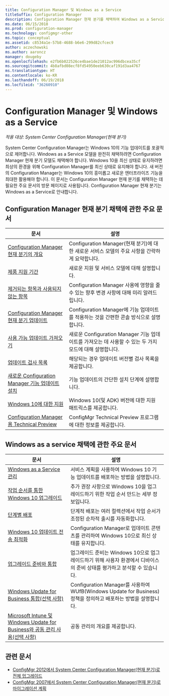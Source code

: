 ```yaml
---
title: Configuration Manager 및 Windows as a Service
titleSuffix: Configuration Manager
description: Configuration Manager 현재 분기를 채택하여 Windows as a Service를 지원하는 데 필요한 기본 정보를 얻을 수 있습니다.
ms.date: 06/15/2018
ms.prod: configuration-manager
ms.technology: configmgr-other
ms.topic: conceptual
ms.assetid: c8534a1e-57b8-4688-b6e6-299d82cfcec9
author: aczechowski
ms.author: aaroncz
manager: dougeby
ms.openlocfilehash: e2fb6b022526ce4bae1de21012ac996dbcea35cf
ms.sourcegitcommit: 4b8afbd08ecf8fd54950eeb630caf191d3aa4767
ms.translationtype: HT
ms.contentlocale: ko-KR
ms.lasthandoff: 06/19/2018
ms.locfileid: "36260910"
---
```

# <a name="configuration-manager-and-windows-as-a-service"></a>Configuration Manager 및 Windows as a Service

*적용 대상: System Center Configuration Manager(현재 분기)*

System Center Configuration Manager는 Windows 10의 기능 업데이트를 포괄적으로 제어합니다. Windows as a Service 모델을 완전히 채택하려면 Configuration Manager 현재 분기 모델도 채택해야 합니다. Windows 10을 최신 상태로 유지하려면 최상의 환경을 위해 Configuration Manager를 최신 상태로 유지해야 합니다. 새 버전의 Configuration Manager는 Windows 10의 흥미롭고 새로운 엔터프라이즈 기능을 최대한 활용해야 합니다. 이 문서는 Configuration Manager 현재 분기를 채택하는 데 필요한 주요 문서의 방문 페이지로 사용됩니다. Configuration Manager 현재 분기는 Windows as a Service로 안내합니다.

## <a name="key-articles-about-adopting-configuration-manager-current-branch"></a>Configuration Manager 현재 분기 채택에 관한 주요 문서

| 문서        | 설명          | 
| ------------- |-------------|
|[Configuration Manager 현재 분기의 개요](/sccm/core/plan-design/changes/whats-new-incremental-versions)|Configuration Manager(현재 분기)에 대한 새로운 서비스 모델의 주요 사항을 간략하게 요약합니다.|
|[제품 지원 기간](/sccm/core/servers/manage/current-branch-versions-supported)|새로운 지원 및 서비스 모델에 대해 설명합니다.|
|[제거되는 항목과 사용되지 않는 항목](/sccm//core/plan-design/changes/deprecated/removed-and-deprecated)|Configuration Manager 사용에 영향을 줄 수 있는 향후 변경 사항에 대해 미리 알려드립니다.|
|[Configuration Manager 현재 분기 업데이트](/sccm/core/servers/manage/updates)|Configuration Manager에 기능 업데이트를 적용하는 것을 간편한 콘솔 방식으로 설명합니다.|
|[사용 가능 업데이트 가져오기](/sccm/core/servers/manage/install-in-console-updates#get-available-updates)|새로운 Configuration Manager 기능 업데이트를 가져오는 데 사용할 수 있는 두 가지 모드에 대해 설명합니다.|
|[업데이트 검사 목록](/sccm/core/servers/manage/install-in-console-updates#bkmk_beforeinstall)|해당되는 경우 업데이트 버전별 검사 목록을 제공합니다.| 
|[새로운 Configuration Manager 기능 업데이트 설치](/sccm/core/servers/manage/install-in-console-updates#bkmk_install)|기능 업데이트의 간단한 설치 단계에 설명합니다.|
|[Windows 10에 대한 지원](/sccm/core/plan-design/configs/support-for-windows-10)|Windows 10(및 ADK) 버전에 대한 지원 매트릭스를 제공합니다.|
|[Configuration Manager용 Technical Preview](/sccm/core/get-started/technical-preview)|ConfigMgr Technical Preview 프로그램에 대한 정보를 제공합니다.|


## <a name="key-articles-about-adopting-windows-as-a-service"></a>Windows as a service 채택에 관한 주요 문서
| 문서        | 설명          | 
| ------------- |-------------|
|[Windows as a Service 관리](/sccm/osd/deploy-use/manage-windows-as-a-service)|서비스 계획을 사용하여 Windows 10 기능 업데이트를 배포하는 방법을 설명합니다.|
|[작업 순서를 통한 Windows 10 업그레이드](/sccm/osd/deploy-use/create-a-task-sequence-to-upgrade-an-operating-system)|추가 권장 사항으로 Windows 10을 업그레이드하기 위한 작업 순서 만드는 세부 정보입니다.|
|[단계별 배포](/sccm/osd/deploy-use/create-phased-deployment-for-task-sequence)|단계적 배포는 여러 컬렉션에서 작업 순서가 조정된 순차적 출시를 자동화합니다.|  
|[Windows 10 업데이트 전송 최적화](/sccm/sum/deploy-use/optimize-windows-10-update-delivery)|Configuration Manager로 업데이트 콘텐츠를 관리하여 Windows 10으로 최신 상태를 유지합니다.|
|[업그레이드 준비와 통합](/sccm/core/clients/manage/upgrade/upgrade-analytics)|업그레이드 준비는 Windows 10으로 업그레이드하기 위해 사용자 환경에서 디바이스의 준비 상태를 평가하고 분석할 수 있습니다.| 
|[Windows Update for Business 통합(선택 사항)](/sccm/sum/deploy-use/integrate-windows-update-for-business-windows-10)|Configuration Manager를 사용하여 WUfB(Windows Update for Business) 정책을 정의하고 배포하는 방법을 설명합니다.|
|[Microsoft Intune 및 Windows Update for Business와 공동 관리 사용(선택 사항)](/sccm/core/clients/manage/co-management-overview)|공동 관리의 개요를 제공합니다.| 


## <a name="related-articles"></a>관련 문서

- [ConfigMgr 2012에서 System Center Configuration Manager(현재 분기)로 전체 업그레이드](/sccm/core/servers/deploy/install/upgrade-to-configuration-manager)
- [ConfigMgr 2007에서 System Center Configuration Manager(현재 분기)로 마이그레이션 계획](/sccm/core/migration/planning-for-migration)